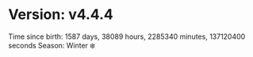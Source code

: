 # Version: v4.4.4
Time since birth: 1587 days, 38089 hours, 2285340 minutes, 137120400 seconds
Season: Winter ❄️
